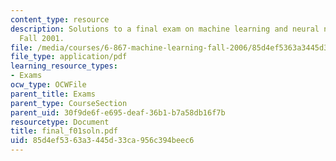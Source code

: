 ```yaml
---
content_type: resource
description: Solutions to a final exam on machine learning and neural networks from
  Fall 2001.
file: /media/courses/6-867-machine-learning-fall-2006/85d4ef5363a3445d33ca956c394beec6_final_f01soln.pdf
file_type: application/pdf
learning_resource_types:
- Exams
ocw_type: OCWFile
parent_title: Exams
parent_type: CourseSection
parent_uid: 30f9de6f-e695-deaf-36b1-b7a58db16f7b
resourcetype: Document
title: final_f01soln.pdf
uid: 85d4ef53-63a3-445d-33ca-956c394beec6
---
```

